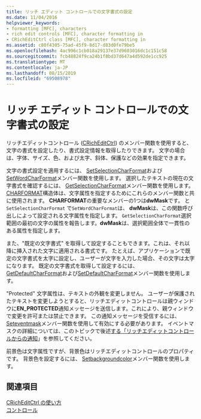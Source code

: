 ```yaml
---
title: リッチ エディット コントロールでの文字書式の設定
ms.date: 11/04/2016
helpviewer_keywords:
- formatting [MFC], characters
- rich edit controls [MFC], character formatting in
- CRichEditCtrl class [MFC], character formatting in
ms.assetid: c80f4305-75ad-45f9-8d17-d83d0fe79be5
ms.openlocfilehash: 4ac996c1cb018a29137e37d9603016dc1c151c58
ms.sourcegitcommit: fcb48824f9ca24b1f8bd37d647a4d592de1cc925
ms.translationtype: MT
ms.contentlocale: ja-JP
ms.lasthandoff: 08/15/2019
ms.locfileid: "69508978"
---
```

# <a name="character-formatting-in-rich-edit-controls"></a>リッチ エディット コントロールでの文字書式の設定

リッチエディットコントロール ([CRichEditCtrl](../mfc/reference/cricheditctrl-class.md)) のメンバー関数を使用すると、文字の書式を設定したり、書式設定情報を取得したりできます。 文字の場合は、字体、サイズ、色、および太字、斜体、保護などの効果を指定できます。

文字の書式設定を適用するには、 [SetSelectionCharFormat](../mfc/reference/cricheditctrl-class.md#setselectioncharformat)および[SetWordCharFormat](../mfc/reference/cricheditctrl-class.md#setwordcharformat)メンバー関数を使用します。 選択したテキストの現在の文字書式を確認するには、 [GetSelectionCharFormat](../mfc/reference/cricheditctrl-class.md#getselectioncharformat)メンバー関数を使用します。 [CHARFORMAT](/windows/win32/api/richedit/ns-richedit-_charformat)構造体は、文字属性を指定するためにこれらのメンバー関数と共に使用されます。 **CHARFORMAT**の重要なメンバーの1つは**dwMask**です。 と`SetSelectionCharFormat` で`SetWordCharFormat`は、 **dwMask**は、この関数呼び出しによって設定される文字属性を指定します。 `GetSelectionCharFormat`選択範囲の最初の文字の属性を報告します。**dwMask**は、選択範囲全体で一貫性のある属性を指定します。

また、"既定の文字書式" を取得して設定することもできます。これは、それ以降に挿入された文字に適用される書式です。 たとえば、アプリケーションで既定の文字書式を太字に設定し、ユーザーが文字を入力した場合、その文字は太字になります。 既定の文字書式を取得して設定するには、 [GetDefaultCharFormat](../mfc/reference/cricheditctrl-class.md#getdefaultcharformat)および[SetDefaultCharFormat](../mfc/reference/cricheditctrl-class.md#setdefaultcharformat)メンバー関数を使用します。

"Protected" 文字属性は、テキストの外観を変更しません。 ユーザーが保護されたテキストを変更しようとすると、リッチエディットコントロールは親ウィンドウに**EN_PROTECTED**通知メッセージを送信します。これにより、親ウィンドウで変更を許可または禁止できます。 この通知メッセージを受信するには、 [Seteventmask](../mfc/reference/cricheditctrl-class.md#seteventmask)メンバー関数を使用して有効にする必要があります。 イベントマスクの詳細については、このトピックで後述[する「リッチエディットコントロールからの通知](../mfc/notifications-from-a-rich-edit-control.md)」を参照してください。

前景色は文字属性ですが、背景色はリッチエディットコントロールのプロパティです。 背景色を設定するには、 [Setbackgroundcolor](../mfc/reference/cricheditctrl-class.md#setbackgroundcolor)メンバー関数を使用します。

## <a name="see-also"></a>関連項目

[CRichEditCtrl の使い方](../mfc/using-cricheditctrl.md)<br/>
[コントロール](../mfc/controls-mfc.md)
